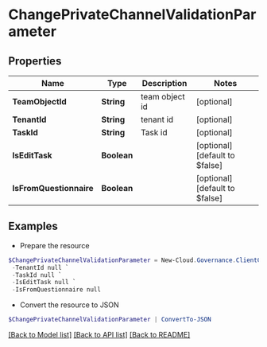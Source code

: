 # ChangePrivateChannelValidationParameter
## Properties

Name | Type | Description | Notes
------------ | ------------- | ------------- | -------------
**TeamObjectId** | **String** | team object id | [optional] 
**TenantId** | **String** | tenant id | [optional] 
**TaskId** | **String** | Task id | [optional] 
**IsEditTask** | **Boolean** |  | [optional] [default to $false]
**IsFromQuestionnaire** | **Boolean** |  | [optional] [default to $false]

## Examples

- Prepare the resource
```powershell
$ChangePrivateChannelValidationParameter = New-Cloud.Governance.ClientChangePrivateChannelValidationParameter  -TeamObjectId null `
 -TenantId null `
 -TaskId null `
 -IsEditTask null `
 -IsFromQuestionnaire null
```

- Convert the resource to JSON
```powershell
$ChangePrivateChannelValidationParameter | ConvertTo-JSON
```

[[Back to Model list]](../README.md#documentation-for-models) [[Back to API list]](../README.md#documentation-for-api-endpoints) [[Back to README]](../README.md)


